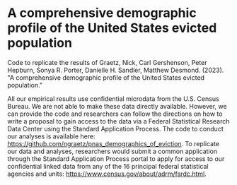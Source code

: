 # A comprehensive demographic profile of the United States evicted population
Code to replicate the results of Graetz, Nick, Carl Gershenson, Peter Hepburn, Sonya R. Porter, Danielle H. Sandler, Matthew Desmond. (2023). "A comprehensive demographic profile of the United States evicted population."

All our empirical results use confidential microdata from the U.S. Census Bureau. We are not able to make these data directly available. However, we can provide the code and researchers can follow the directions on how to write a proposal to gain access to the data via a Federal Statistical Research Data Center using the Standard Application Process. The code to conduct our analyses is available here: https://github.com/ngraetz/pnas_demographics_of_eviction. To replicate our data and analyses, researchers would submit a common application through the Standard Application Process portal to apply for access to our confidential linked data from any of the 16 principal federal statistical agencies and units: https://www.census.gov/about/adrm/fsrdc.html.  
